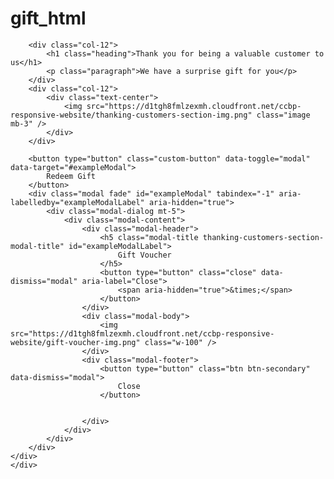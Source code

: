 # gift_html
<!DOCTYPE html>
<html>

<head>
    <link rel="stylesheet" href="https://stackpath.bootstrapcdn.com/bootstrap/4.5.2/css/bootstrap.min.css" integrity="sha384-JcKb8q3iqJ61gNV9KGb8thSsNjpSL0n8PARn9HuZOnIxN0hoP+VmmDGMN5t9UJ0Z" crossorigin="anonymous" />
    <script src="https://code.jquery.com/jquery-3.5.1.slim.min.js" integrity="sha384-DfXdz2htPH0lsSSs5nCTpuj/zy4C+OGpamoFVy38MVBnE+IbbVYUew+OrCXaRkfj" crossorigin="anonymous"></script>
    <script src="https://cdn.jsdelivr.net/npm/popper.js@1.16.1/dist/umd/popper.min.js" integrity="sha384-9/reFTGAW83EW2RDu2S0VKaIzap3H66lZH81PoYlFhbGU+6BZp6G7niu735Sk7lN" crossorigin="anonymous"></script>
    <script src="https://stackpath.bootstrapcdn.com/bootstrap/4.5.2/js/bootstrap.min.js" integrity="sha384-B4gt1jrGC7Jh4AgTPSdUtOBvfO8shuf57BaghqFfPlYxofvL8/KUEfYiJOMMV+rV" crossorigin="anonymous"></script>
</head>

<body>
    <div class="gift-section m-4 p-3">

        <div class="col-12">
            <h1 class="heading">Thank you for being a valuable customer to us</h1>
            <p class="paragraph">We have a surprise gift for you</p>
        </div>
        <div class="col-12">
            <div class="text-center">
                <img src="https://d1tgh8fmlzexmh.cloudfront.net/ccbp-responsive-website/thanking-customers-section-img.png" class="image mb-3" />
            </div>
        </div>

        <button type="button" class="custom-button" data-toggle="modal" data-target="#exampleModal">
            Redeem Gift
        </button>
        <div class="modal fade" id="exampleModal" tabindex="-1" aria-labelledby="exampleModalLabel" aria-hidden="true">
            <div class="modal-dialog mt-5">
                <div class="modal-content">
                    <div class="modal-header">
                        <h5 class="modal-title thanking-customers-section-modal-title" id="exampleModalLabel">
                            Gift Voucher
                        </h5>
                        <button type="button" class="close" data-dismiss="modal" aria-label="Close">
                            <span aria-hidden="true">&times;</span>
                        </button>
                    </div>
                    <div class="modal-body">
                        <img src="https://d1tgh8fmlzexmh.cloudfront.net/ccbp-responsive-website/gift-voucher-img.png" class="w-100" />
                    </div>
                    <div class="modal-footer">
                        <button type="button" class="btn btn-secondary" data-dismiss="modal">
                            Close
                        </button>


                    </div>
                </div>
            </div>
        </div>
    </div>
    </div>
</body>

</html>
